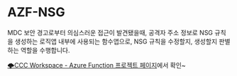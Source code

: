 # AZF-NSG


MDC 보안 경고로부터 의심스러운 접근이 발견됐을때, 공격자 주소 정보로 NSG 규칙을 생성하는 로직앱 내부에 사용되는 함수앱으로,
NSG 규칙을 수정할지, 생성할지 판별하는 역할을 수행합니다.

[🌩️CCC Workspace - Azure Function 프로젝트 페이지](https://www.notion.so/cloocus-cloudconsulting/Azure-Function-05a938f705b94ea58ae182526acafc5b)에서 확인~
